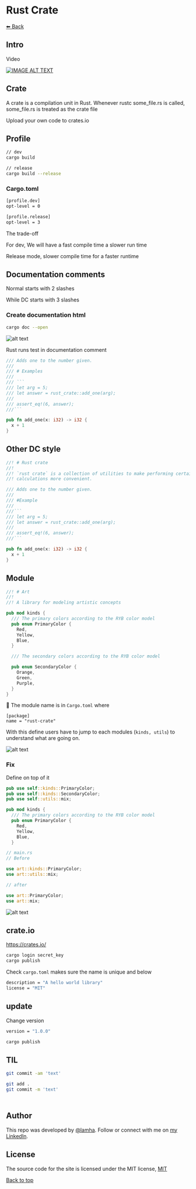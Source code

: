 # Rust Crate

[⬅ Back](../../README.md)

## Intro 
Video 

<div>
  <a href="https://www.youtube.com/watch?v=4TI153PIEDQ"><img src="https://img.youtube.com/vi/4TI153PIEDQ/0.jpg" alt="IMAGE ALT TEXT"></a>
</div>

## Crate 
A crate is a compilation unit in Rust. Whenever rustc some_file.rs is called, some_file.rs is treated as the crate file

Upload your own code to crates.io 

## Profile 

```bash
// dev 
cargo build
```

```bash
// release
cargo build --release
```

### Cargo.toml

```bash
[profile.dev]
opt-level = 0

[profile.release]
opt-level = 3
```

The trade-off 

For dev, We will have a fast compile time a slower run time 

Release mode, slower compile time for a faster runtime 


## Documentation comments 

Normal starts with 2 slashes 

While DC starts with 3 slashes 

### Create documentation html

```bash
cargo doc --open
```

![alt text](./imgs/doc.png)

Rust runs test in documentation comment

```rust
/// Adds one to the number given.
///
/// # Examples
///
/// ```
/// let arg = 5;
/// let answer = rust_crate::add_one(arg);
///
/// assert_eq!(6, answer);
///```

pub fn add_one(x: i32) -> i32 {
  x + 1
}
```

## Other DC style

```Rust
//! # Rust crate
//!
//! `rust crate` is a collection of utilities to make performing certain
//! calculations more convenient.

/// Adds one to the number given.
///
/// #Example
///
///```
/// let arg = 5;
/// let answer = rust_crate::add_one(arg);
///
/// assert_eq!(6, answer);
///```

pub fn add_one(x: i32) -> i32 {
  x + 1
}

```

## Module 

```Rust
//! # Art 
//!
//! A library for modeling artistic concepts

pub mod kinds {
  /// The primary colors according to the RYB color model
  pub enum PrimaryColor {
    Red,
    Yellow,
    Blue,
  }

  /// The secondary colors according to the RYB color model

  pub enum SecondaryColor {
    Orange,
    Green,
    Purple,
  }
}
```


🔴 The module name is in `Cargo.toml` where 

```
[package]
name = "rust-crate"
```

With this define users have to jump to each modules (`kinds, utils`) to understand what are going on.

![alt text](./imgs/doc2.png)

### Fix 

Define on top of it

```Rust
pub use self::kinds::PrimaryColor;
pub use self::kinds::SecondaryColor;
pub use self::utils::mix;

pub mod kinds {
  /// The primary colors according to the RYB color model
  pub enum PrimaryColor {
    Red,
    Yellow,
    Blue,
  }
```

```Rust
// main.rs
// Before

use art::kinds::PrimaryColor;
use art::utils::mix;

// after 

use art::PrimaryColor;
use art::mix;

```

![alt text](./imgs/doc3.png)

## crate.io

https://crates.io/

```bash
cargo login secret_key
cargo publish
```

Check `cargo.toml` makes sure the name is unique and below

```bash
description = "A hello world library"
license = "MIT"

```

## update

Change version 

```bash
version = "1.0.0"

cargo publish
```


## TIL 

```Bash
git commit -am 'text'

git add .
git commit -m 'text'

```



<p><img type="separator" height=8px width="100%" src="https://github.com/HaLamUs/nft-drop/blob/main/assets/aqua.png"></p>

## Author

This repo was developed by [@lamha](https://github.com/HaLamUs). 
Follow or connect with me on [my LinkedIn](https://www.linkedin.com/in/lamhacs). 

## License
The source code for the site is licensed under the MIT license, [MIT](https://opensource.org/license/mit/)

 <a href="#top">Back to top</a>